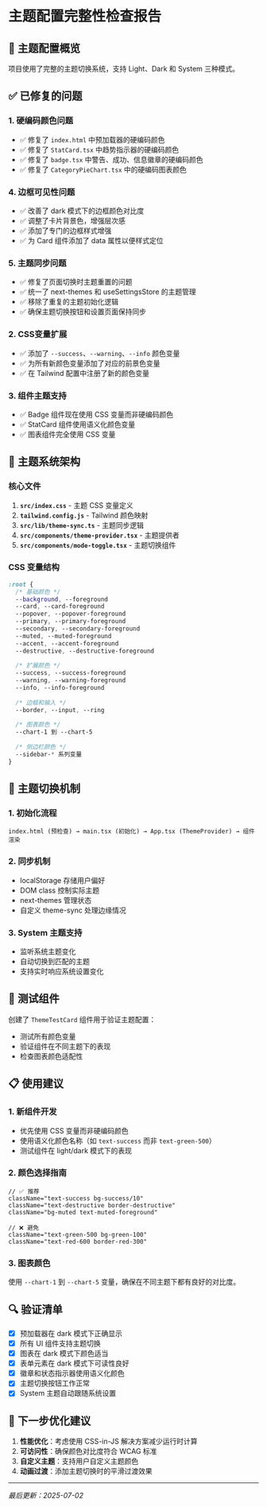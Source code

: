 # 主题配置完整性检查报告

## 🎨 主题配置概览

项目使用了完整的主题切换系统，支持 Light、Dark 和 System 三种模式。

## ✅ 已修复的问题

### 1. **硬编码颜色问题**
- ✅ 修复了 `index.html` 中预加载器的硬编码颜色
- ✅ 修复了 `StatCard.tsx` 中趋势指示器的硬编码颜色
- ✅ 修复了 `badge.tsx` 中警告、成功、信息徽章的硬编码颜色
- ✅ 修复了 `CategoryPieChart.tsx` 中的硬编码图表颜色

### 4. **边框可见性问题**
- ✅ 改善了 dark 模式下的边框颜色对比度
- ✅ 调整了卡片背景色，增强层次感
- ✅ 添加了专门的边框样式增强
- ✅ 为 Card 组件添加了 data 属性以便样式定位

### 5. **主题同步问题**
- ✅ 修复了页面切换时主题重置的问题
- ✅ 统一了 next-themes 和 useSettingsStore 的主题管理
- ✅ 移除了重复的主题初始化逻辑
- ✅ 确保主题切换按钮和设置页面保持同步

### 2. **CSS变量扩展**
- ✅ 添加了 `--success`、`--warning`、`--info` 颜色变量
- ✅ 为所有新颜色变量添加了对应的前景色变量
- ✅ 在 Tailwind 配置中注册了新的颜色变量

### 3. **组件主题支持**
- ✅ Badge 组件现在使用 CSS 变量而非硬编码颜色
- ✅ StatCard 组件使用语义化颜色变量
- ✅ 图表组件完全使用 CSS 变量

## 🔧 主题系统架构

### 核心文件
1. **`src/index.css`** - 主题 CSS 变量定义
2. **`tailwind.config.js`** - Tailwind 颜色映射
3. **`src/lib/theme-sync.ts`** - 主题同步逻辑
4. **`src/components/theme-provider.tsx`** - 主题提供者
5. **`src/components/mode-toggle.tsx`** - 主题切换组件

### CSS 变量结构
```css
:root {
  /* 基础颜色 */
  --background, --foreground
  --card, --card-foreground
  --popover, --popover-foreground
  --primary, --primary-foreground
  --secondary, --secondary-foreground
  --muted, --muted-foreground
  --accent, --accent-foreground
  --destructive, --destructive-foreground
  
  /* 扩展颜色 */
  --success, --success-foreground
  --warning, --warning-foreground
  --info, --info-foreground
  
  /* 边框和输入 */
  --border, --input, --ring
  
  /* 图表颜色 */
  --chart-1 到 --chart-5
  
  /* 侧边栏颜色 */
  --sidebar-* 系列变量
}
```

## 🎯 主题切换机制

### 1. **初始化流程**
```
index.html (预检查) → main.tsx (初始化) → App.tsx (ThemeProvider) → 组件渲染
```

### 2. **同步机制**
- localStorage 存储用户偏好
- DOM class 控制实际主题
- next-themes 管理状态
- 自定义 theme-sync 处理边缘情况

### 3. **System 主题支持**
- 监听系统主题变化
- 自动切换到匹配的主题
- 支持实时响应系统设置变化

## 🧪 测试组件

创建了 `ThemeTestCard` 组件用于验证主题配置：
- 测试所有颜色变量
- 验证组件在不同主题下的表现
- 检查图表颜色适配性

## 📋 使用建议

### 1. **新组件开发**
- 优先使用 CSS 变量而非硬编码颜色
- 使用语义化颜色名称（如 `text-success` 而非 `text-green-500`）
- 测试组件在 light/dark 模式下的表现

### 2. **颜色选择指南**
```tsx
// ✅ 推荐
className="text-success bg-success/10"
className="text-destructive border-destructive"
className="bg-muted text-muted-foreground"

// ❌ 避免
className="text-green-500 bg-green-100"
className="text-red-600 border-red-300"
```

### 3. **图表颜色**
使用 `--chart-1` 到 `--chart-5` 变量，确保在不同主题下都有良好的对比度。

## 🔍 验证清单

- [x] 预加载器在 dark 模式下正确显示
- [x] 所有 UI 组件支持主题切换
- [x] 图表在 dark 模式下颜色适当
- [x] 表单元素在 dark 模式下可读性良好
- [x] 徽章和状态指示器使用语义化颜色
- [x] 主题切换按钮工作正常
- [x] System 主题自动跟随系统设置

## 🚀 下一步优化建议

1. **性能优化**：考虑使用 CSS-in-JS 解决方案减少运行时计算
2. **可访问性**：确保颜色对比度符合 WCAG 标准
3. **自定义主题**：支持用户自定义主题颜色
4. **动画过渡**：添加主题切换时的平滑过渡效果

---

*最后更新：2025-07-02*
